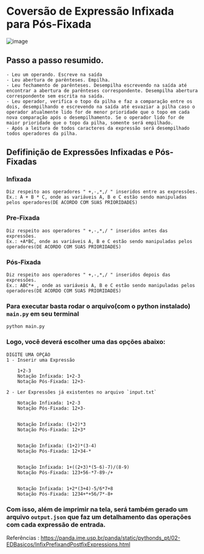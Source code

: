 # Coversão de Expressão Infixada para Pós-Fixada

![image](https://user-images.githubusercontent.com/58671604/221684684-c2df71fa-d8f9-4eb1-b42c-52ec202003c9.png)

## Passo a passo resumido.
    - Leu um operando. Escreve na saída
    - Leu abertura de parênteses. Empilha.
    - Leu fechamento de parênteses. Desempilha escrevendo na saída até encontrar a abertura de parênteses correspondente. Desempilha abertura correspondente sem escrita na saída.
    - Leu operador, verifica o topo da pilha e faz a comparação entre os dois, desempilhando e escrevendo na saída até esvaziar a pilha caso o operador atualmente lido for de menor prioridade que o topo em cada nova comparação após o desempilhamento. Se o operador lido for de maior prioridade que o topo da pilha, somente será empilhado.
    - Após a leitura de todos caracteres da expressão será desempilhado todos operadores da pilha.
## Defifinição de Expressões Infixadas e Pós-Fixadas

### Infixada
    Diz respeito aos operadores " +,-,*,/ " inseridos entre as expressões.
    Ex.: A + B * C, onde as variáveis A, B e C estão sendo manipuladas pelos operadores(DE ACORDO COM SUAS PRIORIDADES)

### Pre-Fixada
    Diz respeito aos operadores " +,-,*,/ " inseridos antes das expressões.
    Ex.: +A*BC, onde as variáveis A, B e C estão sendo manipuladas pelos operadores(DE ACORDO COM SUAS PRIORIDADES)

### Pós-Fixada
    Diz respeito aos operadores " +,-,*,/ " inseridos depois das expressões.
    Ex.: ABC*+ , onde as variáveis A, B e C estão sendo manipuladas pelos operadores(DE ACORDO COM SUAS PRIORIDADES)

### Para executar basta rodar o arquivo(com o python instalado) `main.py` em seu terminal
    python main.py
    
### Logo, você deverá escolher uma das opções abaixo:
    DIGITE UMA OPÇÃO 
    1 - Inserir uma Expressão 
    
        1+2-3
        Notação Infixada: 1+2-3  
        Notação Pós-Fixada: 12+3-
        
    2 - Ler Expressões já existentes no arquivo `input.txt`
    
        Notação Infixada: 1+2-3
        Notação Pós-Fixada: 12+3-


        Notação Infixada: (1+2)*3
        Notação Pós-Fixada: 12+3*


        Notação Infixada: (1+2)*(3-4)
        Notação Pós-Fixada: 12+34-*


        Notação Infixada: 1+((2+3)*(5-6)-7)/(8-9)
        Notação Pós-Fixada: 123+56-*7-89-/+


        Notação Infixada: 1+2*(3+4)-5/6*7+8
        Notação Pós-Fixada: 1234+*+56/7*-8+

### Com isso, além de imprimir na tela, será também gerado um arquivo `output.json` que faz um detalhamento das operações com cada expressão de entrada. 
    
Referências : https://panda.ime.usp.br/panda/static/pythonds_pt/02-EDBasicos/InfixPrefixandPostfixExpressions.html
